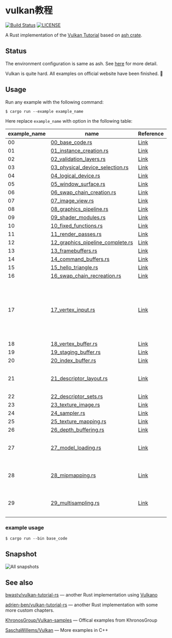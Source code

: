 # vulkan教程

[![Build Status](https://dev.azure.com/usami-ssc/usami-ssc/_apis/build/status/unknownue.vulkan-tutorial-rust?branchName=master)](https://dev.azure.com/usami-ssc/usami-ssc/_build/latest?definitionId=5&branchName=master) [![LICENSE](https://img.shields.io/badge/license-MIT-blue.svg)](LICENSE)

A Rust implementation of the [Vulkan Tutorial](https://vulkan-tutorial.com) based on [ash crate](https://crates.io/crates/ash).

## Status

The environment configuration is same as ash. See [here](https://github.com/MaikKlein/ash#example) for more detail.

Vulkan is quite hard. All examples on official website have been finished. :beers:

## Usage

Run any example with the following command:

```shell
$ cargo run --example example_name
```

Here replace `example_name` with option in the following table:

| example_name | name                                                         | Reference                                                    | Note                                                         |
| -------------- | ------------------------------------------------------------ | ------------------------------------------------------------ | ------------------------------------------------------------ |
| 00             | [00_base_code.rs](./src/tutorials/00_base_code.rs)           | [Link](https://vulkan-tutorial.com/Drawing_a_triangle/Setup/Base_code) |                                                              |
| 01             | [01_instance_creation.rs](./src/tutorials/01_instance_creation.rs) | [Link](https://vulkan-tutorial.com/Drawing_a_triangle/Setup/Instance) |                                                              |
| 02             | [02_validation_layers.rs](./src/tutorials/02_validation_layers.rs) | [Link](https://vulkan-tutorial.com/Drawing_a_triangle/Setup/Validation_layers) |                                                              |
| 03             | [03_physical_device_selection.rs](./src/tutorials/03_physical_device_selection.rs) | [Link](https://vulkan-tutorial.com/Drawing_a_triangle/Setup/Physical_devices_and_queue_families) |                                                              |
| 04             | [04_logical_device.rs](./src/tutorials/04_logical_device.rs) | [Link](https://vulkan-tutorial.com/Drawing_a_triangle/Setup/Logical_device_and_queues) |                                                              |
| 05             | [05_window_surface.rs](./src/tutorials/05_window_surface.rs) | [Link](https://vulkan-tutorial.com/Drawing_a_triangle/Presentation/Window_surface) |                                                              |
| 06             | [06_swap_chain_creation.rs](./src/tutorials/06_swap_chain_creation.rs) | [Link](https://vulkan-tutorial.com/Drawing_a_triangle/Presentation/Swap_chain) |                                                              |
| 07             | [07_image_view.rs](./src/tutorials/07_image_view.rs)         | [Link](https://vulkan-tutorial.com/Drawing_a_triangle/Presentation/Image_views) |                                                              |
| 08             | [08_graphics_pipeline.rs](./src/tutorials/08_graphics_pipeline.rs) | [Link](https://vulkan-tutorial.com/Drawing_a_triangle/Graphics_pipeline_basics) |                                                              |
| 09             | [09_shader_modules.rs](./src/tutorials/09_shader_modules.rs) | [Link](https://vulkan-tutorial.com/Drawing_a_triangle/Graphics_pipeline_basics/Shader_modules) |                                                              |
| 10             | [10_fixed_functions.rs](./src/tutorials/10_fixed_functions.rs) | [Link](https://vulkan-tutorial.com/Drawing_a_triangle/Graphics_pipeline_basics/Fixed_functions) |                                                              |
| 11             | [11_render_passes.rs](./src/tutorials/11_render_passes.rs)   | [Link](https://vulkan-tutorial.com/Drawing_a_triangle/Graphics_pipeline_basics/Render_passes) |                                                              |
| 12             | [12_graphics_pipeline_complete.rs](./src/tutorials/12_graphics_pipeline_complete.rs) | [Link](https://vulkan-tutorial.com/Drawing_a_triangle/Graphics_pipeline_basics/Conclusion) |                                                              |
| 13             | [13_framebuffers.rs](./src/tutorials/13_framebuffers.rs)     | [Link](https://vulkan-tutorial.com/Drawing_a_triangle/Drawing/Framebuffers) |                                                              |
| 14             | [14_command_buffers.rs](./src/tutorials/14_command_buffers.rs) | [Link](https://vulkan-tutorial.com/Drawing_a_triangle/Drawing/Command_buffers) |                                                              |
| 15             | [15_hello_triangle.rs](./src/tutorials/15_hello_triangle.rs) | [Link](https://vulkan-tutorial.com/Drawing_a_triangle/Drawing/Rendering_and_presentation) |                                                              |
| 16             | [16_swap_chain_recreation.rs](./src/tutorials/16_swap_chain_recreation.rs) | [Link](https://vulkan-tutorial.com/Drawing_a_triangle/Swap_chain_recreation) |                                                              |
| 17             | [17_vertex_input.rs](./src/tutorials/17_vertex_input.rs)     | [Link](https://vulkan-tutorial.com/Vertex_buffers/Vertex_input_description) | The Validation Layer will complain. This example may crash on Windows. |
| 18             | [18_vertex_buffer.rs](./src/tutorials/18_vertex_buffer.rs)   | [Link](https://vulkan-tutorial.com/Vertex_buffers/Vertex_buffer_creation) |                                                              |
| 19             | [19_staging_buffer.rs](./src/tutorials/19_staging_buffer.rs) | [Link](https://vulkan-tutorial.com/Vertex_buffers/Staging_buffer) |                                                              |
| 20             | [20_index_buffer.rs](./src/tutorials/20_index_buffer.rs)     | [Link](https://vulkan-tutorial.com/Vertex_buffers/Index_buffer) |                                                              |
| 21             | [21_descriptor_layout.rs](./src/tutorials/21_descriptor_layout.rs) | [Link](https://vulkan-tutorial.com/Uniform_buffers/Descriptor_layout_and_buffer) | The Validation Layer will complain.                          |
| 22             | [22_descriptor_sets.rs](./src/tutorials/22_descriptor_sets.rs) | [Link](https://vulkan-tutorial.com/Uniform_buffers/Descriptor_pool_and_sets) |                                                              |
| 23             | [23_texture_image.rs](./src/tutorials/23_texture_image.rs)   | [Link](https://vulkan-tutorial.com/Texture_mapping/Images)   |                                                              |
| 24             | [24_sampler.rs](./src/tutorials/24_sampler.rs)               | [Link](https://vulkan-tutorial.com/Texture_mapping/Image_view_and_sampler) |                                                              |
| 25             | [25_texture_mapping.rs](./src/tutorials/25_texture_mapping.rs) | [Link](https://vulkan-tutorial.com/Texture_mapping/Combined_image_sampler) |                                                              |
| 26             | [26_depth_buffering.rs](./src/tutorials/26_depth_buffering.rs) | [Link](https://vulkan-tutorial.com/Depth_buffering)          |                                                              |
| 27             | [27_model_loading.rs](./src/tutorials/27_model_loading.rs)   | [Link](https://vulkan-tutorial.com/Loading_models)           | Test this example in release mode.                           |
| 28             | [28_mipmapping.rs](./src/tutorials/28_mipmapping.rs)         | [Link](https://vulkan-tutorial.com/Generating_Mipmaps)       | Test this example in release mode.                           |
| 29             | [29_multisampling.rs](./src/tutorials/29_multisampling.rs)   | [Link](https://vulkan-tutorial.com/Multisampling)            | Test this example in release mode.                           |

### example usage

```
$ cargo run --bin base_code
```

## Snapshot

![All snapshots](snapshot/snapshot_all.png)

## See also

[bwasty/vulkan-tutorial-rs](https://github.com/bwasty/vulkan-tutorial-rs) — another Rust implementation using [Vulkano](https://crates.io/crates/vulkano)

[adrien-ben/vulkan-tutorial-rs](https://github.com/adrien-ben/vulkan-tutorial-rs) — another Rust implementation with some more custom chapters.

[KhronosGroup/Vulkan-samples](https://github.com/khronosGroup/Vulkan-samples) — Offical examples from KhronosGroup

[SaschaWillems/Vulkan](https://github.com/SaschaWillems/Vulkan) — More examples in C++

